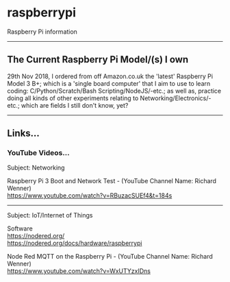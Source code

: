 # raspberrypi
Raspberry Pi information

-----

## The Current Raspberry Pi Model/(s) I own

29th Nov 2018, I ordered from off Amazon.co.uk the 'latest' Raspberry Pi Model 3 B+; which is a 'single board computer' that I aim to use to learn coding: C/Python/Scratch/Bash Scripting/NodeJS/-etc.; as well as, practice doing all kinds of other experiments relating to Networking/Electronics/-etc.; which are fields I still don't know, yet?

-----

## Links...

### YouTube Videos...

Subject: Networking

Raspberry Pi 3 Boot and Network Test - (YouTube Channel Name: Richard Wenner)  
https://www.youtube.com/watch?v=RBuzacSUEf4&t=184s  

-----

Subject: IoT/Internet of Things

Software  
https://nodered.org/  
https://nodered.org/docs/hardware/raspberrypi  

Node Red MQTT on the Raspberry Pi - (YouTube Channel Name: Richard Wenner)   
https://www.youtube.com/watch?v=WxUTYzxIDns


